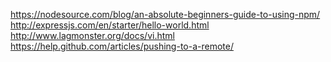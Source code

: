 https://nodesource.com/blog/an-absolute-beginners-guide-to-using-npm/
http://expressjs.com/en/starter/hello-world.html
http://www.lagmonster.org/docs/vi.html
https://help.github.com/articles/pushing-to-a-remote/

